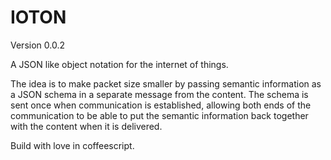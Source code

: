 # IOTON
Version 0.0.2

A JSON like object notation for the internet of things.

The idea is to make packet size smaller by passing semantic information as a JSON schema in a separate message from the content.
The schema is sent once when communication is established, allowing both ends of the communication to be able to put the semantic information back together with the content when it is delivered.

Build with love in coffeescript.
